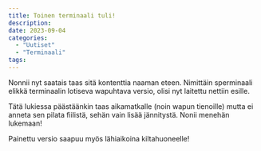 ```yaml
---
title: Toinen terminaali tuli!
description:
date: 2023-09-04
categories:
  - "Uutiset"
  - "Terminaali"
tags:
---
```


Nonnii nyt saatais taas sitä kontenttia naaman eteen. Nimittäin sperminaali elikkä terminaalin lotiseva wapuhtava versio, olisi nyt laitettu nettiin esille.

Tätä lukiessa päästäänkin taas aikamatkalle (noin wapun tienoille) mutta ei anneta sen pilata fiilistä, sehän vain lisää jännitystä. Nonii menehän lukemaan!

Painettu versio saapuu myös lähiaikoina kiltahuoneelle!
